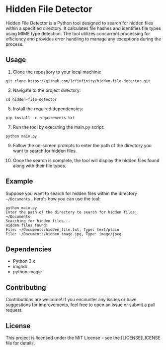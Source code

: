 # Hidden File Detector

Hidden File Detector is a Python tool designed to search for hidden files within a specified directory. It calculates file hashes and identifies file types using MIME type detection. The tool utilizes concurrent processing for efficiency and provides error handling to manage any exceptions during the process.

## Usage

1. Clone the repository to your local machine:</br>
```
git clone https://github.com/1cYinfinity/hidden-file-detector.git
```

3. Navigate to the project directory:</br>
  ```
cd hidden-file-detector
```

5. Install the required dependencies:</br>
  ```
pip install -r requirements.txt
```

7. Run the tool by executing the main.py script:</br>
  ```
python main.py
```

9. Follow the on-screen prompts to enter the path of the directory you want to search for hidden files.

10. Once the search is complete, the tool will display the hidden files found along with their file types.

## Example

Suppose you want to search for hidden files within the directory `~/Documents` , here's how you can use the tool:</br>
```
python main.py
Enter the path of the directory to search for hidden files: ~/Documents
Searching for hidden files...
Hidden files found:
File: ~/Documents/hidden_file.txt, Type: text/plain
File: ~/Documents/hidden_image.jpg, Type: image/jpeg
```

## Dependencies

* Python 3.x
* imghdr
* python-magic

## Contributing

Contributions are welcome! If you encounter any issues or have suggestions for improvements, feel free to open an issue or submit a pull request.

## License

This project is licensed under the MIT License - see the [LICENSE]LICENSE file for details.
